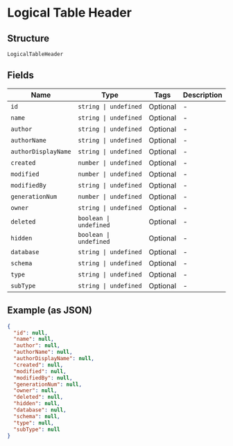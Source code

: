 
# Logical Table Header

## Structure

`LogicalTableHeader`

## Fields

| Name | Type | Tags | Description |
|  --- | --- | --- | --- |
| `id` | `string \| undefined` | Optional | - |
| `name` | `string \| undefined` | Optional | - |
| `author` | `string \| undefined` | Optional | - |
| `authorName` | `string \| undefined` | Optional | - |
| `authorDisplayName` | `string \| undefined` | Optional | - |
| `created` | `number \| undefined` | Optional | - |
| `modified` | `number \| undefined` | Optional | - |
| `modifiedBy` | `string \| undefined` | Optional | - |
| `generationNum` | `number \| undefined` | Optional | - |
| `owner` | `string \| undefined` | Optional | - |
| `deleted` | `boolean \| undefined` | Optional | - |
| `hidden` | `boolean \| undefined` | Optional | - |
| `database` | `string \| undefined` | Optional | - |
| `schema` | `string \| undefined` | Optional | - |
| `type` | `string \| undefined` | Optional | - |
| `subType` | `string \| undefined` | Optional | - |

## Example (as JSON)

```json
{
  "id": null,
  "name": null,
  "author": null,
  "authorName": null,
  "authorDisplayName": null,
  "created": null,
  "modified": null,
  "modifiedBy": null,
  "generationNum": null,
  "owner": null,
  "deleted": null,
  "hidden": null,
  "database": null,
  "schema": null,
  "type": null,
  "subType": null
}
```

